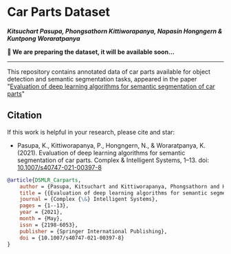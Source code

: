 # Car Parts Dataset
**_Kitsuchart Pasupa, Phongsathorn Kittiworapanya, Napasin Hongngern & Kuntpong Woraratpanya_**



**📝 We are preparing the dataset, it will be available soon...**

---

This repository contains annotated data of car parts available for object detection and semantic segmentation tasks, appeared in the paper "[Evaluation of deep learning algorithms for semantic segmentation of car parts](https://link.springer.com/article/10.1007/s40747-021-00397-8)"

## Citation
If this work is helpful in your research, please cite and star:
- Pasupa, K., Kittiworapanya, P., Hongngern, N., & Woraratpanya, K. (2021). Evaluation of deep learning algorithms for semantic segmentation of car parts. Complex & Intelligent Systems, 1–13. doi: [10.1007/s40747-021-00397-8](https://doi.org/10.1007/s40747-021-00397-8)

```bibtex
@article{DSMLR_Carparts,
	author = {Pasupa, Kitsuchart and Kittiworapanya, Phongsathorn and Hongngern, Napasin and Woraratpanya, Kuntpong},
	title = {{Evaluation of deep learning algorithms for semantic segmentation of car parts}},
	journal = {Complex {\&} Intelligent Systems},
	pages = {1--13},
	year = {2021},
	month = {May},
	issn = {2198-6053},
	publisher = {Springer International Publishing},
	doi = {10.1007/s40747-021-00397-8}
}
```